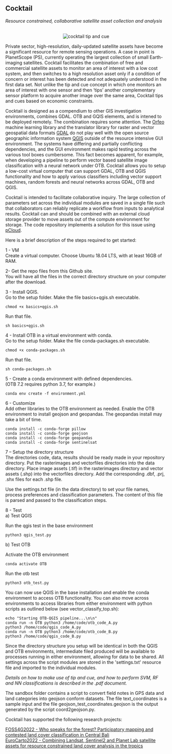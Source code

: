 ## Cocktail 

<i> Resource constrained, collaborative satellite asset collection and analysis </i>
<br><br>

<p align="center">
  <img src="https://github.com/realtechsupport/cocktail/blob/main/imgs/tip+cue3.png?raw=true" alt="cocktail tip and cue"/>
</p>

Private sector, high-resolution, daily-updated satellite assets have become a significant resource for remote sensing operations. A case in point is PlanetScope (PS), currently operating the largest collection of small Earth-imaging satellites. Cocktail facilitates the combination of free and commercial satellite assets to monitor  an area of interest with a low cost system, and then switches to a high resolution asset only if a condition of concern or interest has been detected and not adequately understood in the first data set. Not unlike the tip and cue concept in which one monitors an area of interest with one sensor and then ‘tips’ another complementary sensor platform to acquire another image over the same area, Cocktail tips and cues based on economic constraints.

Cocktail is designed as a compendium to other GIS investigation environments, combines GDAL. OTB and GQIS elements, and is intened to be deployed remotely. The combination requires some attention. The [Orfeo](https://www.orfeo-toolbox.org/tag/machine-learning/) machine learning library and the translator library for raster and vector geospatial data formats [GDAL](https://gdal.org/) do not play well with the open source geographic information system [QGIS](https://qgis.org) outside of the resource intensive GUI environment. The systems have differing and partially conflicting dependencies, and the GUI environment makes rapid testing across the various tool boxes cumbersome. This fact becomes apparent, for example, when developing a pipeline to perform vector based satellite image classification with a neural network under OTB. Cocktail allows you to setup a low-cost virtual computer that can support GDAL, OTB and QGIS functionality and how to apply various classifiers including vector support machines, random forests and neural networks across GDAL, OTB and QGIS.

Cocktail is intended to facilitate collaborative inquiry. The large collection of parameters set across the individual modules are saved in a single file such that collaborators can reliably replicate a workflow from inputs to analytical results. Cocktail can and should be combined with an external cloud storage provider to move assets out of the compute environment for storage. The code repository implements a solution for this issue using [pCloud](https://www.pcloud.com/).


Here is a brief description of the steps required to get started:

1 - VM <br>
Create a virtual computer. Choose Ubuntu 18.04 LTS, with at least 16GB of RAM. <br>

2- Get the repo files from this Github site. <br>
You will have all the files in the correct directory structure on your computer after the download. <br>

3 - Install QGIS. <br>
Go to the setup folder. Make the file basics+qgis.sh executable.<br>

  	chmod +x basics+qgis.sh
	
Run that file. <br>

  	sh basics+qgis.sh

4 - Install OTB in a virtual environment with conda. <br>
Go to the setup folder. Make the file conda-packages.sh executable. <br>

  	chmod +x conda-packages.sh
	
Run that file. <br>

  	sh conda-packages.sh
	
5 - Create a conda environment with defined dependencies.<br>
(OTB 7.2 requires python 3.7, for example.)

	conda env create -f environment.yml
	

6 - Customize <br>
Add other libraries to the OTB environment as needed. Enable the OTB environment to install geojson and geopandas. The geopandas install may take a bit of time. <br>

	conda install -c conda-forge pillow
	conda install -c conda-forge geojson
	conda install -c conda-forge geopandas
	conda install -c conda-forge sentinelsat

	
7 – Setup the directory structure <br>
The directories code, data, results should be ready made in your repository directory.
Put the rasterimages and vectorfiles directories into the data directory. Place image assets (.tif) in the
rasterimages directory and vector assets (.shp) into the vectorfiles directory. Add the
corresponding .dbf, .prj, .shx files for each .shp file.

Use the settings.txt file (in the data directory) to set your file names, process preferences and classification parameters. The content of this file is parsed and passed to the classification steps.

  
8 - Test<br>
a) Test QGIS

Run the qgis test in the base environment <br>

  	python3 qgis_test.py
	

b) Test OTB

Activate the OTB environment <br>

  	conda activate OTB
	
Run the otb test <br>

  	python3 otb_test.py
  
You can now use QGIS in the base installation and enable the conda environment to access OTB functionality. 
You can also move across environments to access libraries from either environment with python scripts as outlined below (see vector_classify_top.sh): <br>

  	echo "Starting OTB-QGIS pipeline...\n\n" 
  	conda run -n OTB python3 /home/code/otb_code_A.py 
  	python3 /home/code/qgis_code_A.py 
  	conda run -n OTB python3 /home/code/otb_code_B.py 
  	python3 /home/code/qgis_code_B.py 
	 
	 
Since the directory structure you setup will be identical in both the QGIS and OTB environments, intermediate filed produced will be available to processes running in either environment, allowing for data to be shared. All settings across the script modules are stored in the 'settings.txt' resource file and imported to the individual modules.

<i>Details on how to make use of tip and cue, and how to perform SVM, RF and NN classifications is described in the .pdf document.</i>

The sandbox folder contains a script to convert field notes in GPS data and land categories into geojson conform datasets. The file text_coordinates is a sample input and the file geojson_test_coordinates.geojson is the output generated by the script coord2geojson.py.


Cocktail has supported the following research projects:

[FOSS4G2022 - Who speaks for the forest? Participatory mapping and contested land cover classification in Central Bali](https://talks.osgeo.org/foss4g-2022-academic-track/talk/33PMHD/) <br>
[EuroCarto2022 - Combining Landsat, Sentinel2 and Planet Lab satellite assets for resource constrained land cover analysis in the tropics](https://eurocarto2022.org/accepted-submissions/)


